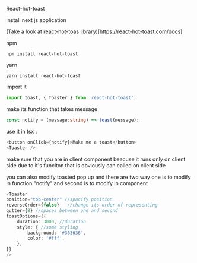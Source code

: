 React-hot-toast

install next js application

(Take a look at react-hot-toas library)[https://react-hot-toast.com/docs]

npm
```terminal
npm install react-hot-toast
```

yarn
```terminal
yarn install react-hot-toast
```


import it 
```typescript
import toast, { Toaster } from 'react-hot-toast';
```

make its function that takes message 
```typescript
const notify = (message:string) => toast(message);
```

use it in tsx :
```typescript
<button onClick={notify}>Make me a toast</button>
<Toaster />
```
make sure that you are in client component beacuse it runs only on client side due to it's funciton that is obviously can called on client side

you can also modify toasted pop up and there are two way one is to modify in function "notify" and second is to modify in component 
```typescript
<Toaster
position="top-center" //spacify position
reverseOrder={false}   //change its order of representing
gutter={8} //spaces between one and second
toastOptions={{
    duration: 3000, //duration
    style: { //some styling
        background: '#363636',
        color: '#fff',
    },
}}
/>
```